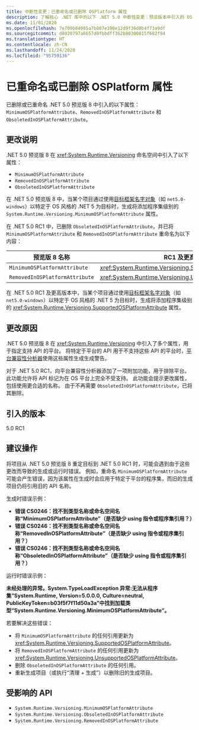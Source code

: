 ```yaml
---
title: 中断性变更：已重命名或已删除 OSPlatform 属性
description: 了解核心 .NET 库中的以下 .NET 5.0 中断性变更：预览版本中引入的 OS 平台属性已被删除或重命名。
ms.date: 11/01/2020
ms.openlocfilehash: 7e709b84005a7b807e390e12d9f36d8b4f73a9df
ms.sourcegitcommit: d8020797a6657d0fbbdff362b80300815f682f94
ms.translationtype: HT
ms.contentlocale: zh-CN
ms.lasthandoff: 11/24/2020
ms.locfileid: "95759136"
---
```

# <a name="osplatform-attributes-renamed-or-removed"></a>已重命名或已删除 OSPlatform 属性

已删除或已重命名 .NET 5.0 预览版 8 中引入的以下属性：`MinimumOSPlatformAttribute`、`RemovedInOSPlatformAttribute` 和 `ObsoletedInOSPlatformAttribute`。

## <a name="change-description"></a>更改说明

.NET 5.0 预览版 8 在 <xref:System.Runtime.Versioning> 命名空间中引入了以下属性：

- `MinimumOSPlatformAttribute`
- `RemovedInOSPlatformAttribute`
- `ObsoletedInOSPlatformAttribute`

在 .NET 5.0 预览版 8 中，当某个项目通过使用[目标框架名字对象](../../../../standard/frameworks.md)（如 `net5.0-windows`）以特定于 OS 风格的 .NET 5 为目标时，生成将添加程序集级别的 `System.Runtime.Versioning.MinimumOSPlatformAttribute` 属性。

在 .NET 5.0 RC1 中，已删除 `ObsoletedInOSPlatformAttribute`，并已将 `MinimumOSPlatformAttribute` 和 `RemovedInOSPlatformAttribute` 重命名为以下内容：

| 预览版 8 名称 | RC1 及更高版本名称 |
| - | - |
| `MinimumOSPlatformAttribute` | <xref:System.Runtime.Versioning.SupportedOSPlatformAttribute> |
| `RemovedInOSPlatformAttribute` | <xref:System.Runtime.Versioning.UnsupportedOSPlatformAttribute> |

在 .NET 5.0 RC1 及更高版本中，当某个项目通过使用[目标框架名字对象](../../../../standard/frameworks.md)（如 `net5.0-windows`）以特定于 OS 风格的 .NET 5 为目标时，生成将添加程序集级别的 <xref:System.Runtime.Versioning.SupportedOSPlatformAttribute> 属性。

## <a name="reason-for-change"></a>更改原因

.NET 5.0 预览版 8 在 <xref:System.Runtime.Versioning> 中引入了多个属性，用于指定支持 API 的平台。 将特定于平台的 API 用于不支持这些 API 的平台时，[平台兼容性分析器](../../../../core/compatibility/code-analysis.md#ca1416-platform-compatibility)使用这些属性生成生成警告。

对于 .NET 5.0 RC1，向平台兼容性分析器添加了一项附加功能，用于排除平台。 此功能允许将 API 标记为在 OS 平台上完全不受支持。 此功能会提示更改属性，包括使用更合适的名称。 由于不再需要 `ObsoletedInOSPlatformAttribute`，已将其删除。

## <a name="version-introduced"></a>引入的版本

5.0 RC1

## <a name="recommended-action"></a>建议操作

将项目从 .NET 5.0 预览版 8 重定目标到 .NET 5.0 RC1 时，可能会遇到由于这些更改而导致的生成或运行时错误。 例如，重命名 `MinimumOSPlatformAttribute` 可能会产生错误，因为该属性在生成时会应用于特定于平台的程序集，而旧的生成项目仍将引用旧的 API 名称。

生成时错误示例：

- **错误 CS0246：找不到类型名称或命名空间名称“MinimumOSPlatformAttribute”（是否缺少 using 指令或程序集引用？）**
- **错误 CS0246：找不到类型名称或命名空间名称“RemovedInOSPlatformAttribute”（是否缺少 using 指令或程序集引用？）**
- **错误 CS0246：找不到类型名称或命名空间名称“ObsoletedInOSPlatformAttribute”（是否缺少 using 指令或程序集引用？）**

运行时错误示例：

**未经处理的异常。System.TypeLoadException 异常:无法从程序集“System.Runtime, Version=5.0.0.0, Culture=neutral, PublicKeyToken=b03f5f7f11d50a3a”中找到加载类型“System.Runtime.Versioning.MinimumOSPlatformAttribute”。**

若要解决这些错误：

- 将 `MinimumOSPlatformAttribute` 的任何引用更新为 <xref:System.Runtime.Versioning.SupportedOSPlatformAttribute>。
- 将 `RemovedInOSPlatformAttribute` 的任何引用更新为 <xref:System.Runtime.Versioning.UnsupportedOSPlatformAttribute>。
- 删除 `ObsoletedInOSPlatformAttribute` 的任何引用。
- 重新生成项目（或执行“清理 + 生成”）以删除旧的生成项目。

## <a name="affected-apis"></a>受影响的 API

- `System.Runtime.Versioning.MinimumOSPlatformAttribute`
- `System.Runtime.Versioning.ObsoletedInOSPlatformAttribute`
- `System.Runtime.Versioning.RemovedInOSPlatformAttribute`

<!--

### Category

Core .NET libraries

### Affected APIs

- `T:System.Runtime.Versioning.MinimumOSPlatformAttribute`
- `T:System.Runtime.Versioning.ObsoletedInOSPlatformAttribute`
- `T:System.Runtime.Versioning.RemovedInOSPlatformAttribute`

-->
